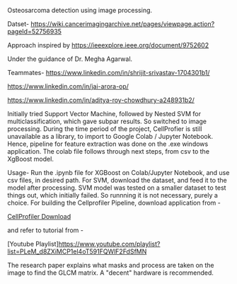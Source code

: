 Osteosarcoma detection using image processing. 

Datset- https://wiki.cancerimagingarchive.net/pages/viewpage.action?pageId=52756935

Approach inspired by 
https://ieeexplore.ieee.org/document/9752602

Under the guidance of Dr. Megha Agarwal. 

Teammates- 
https://www.linkedin.com/in/shrijit-srivastav-1704301b1/


https://www.linkedin.com/in/jai-arora-op/


https://www.linkedin.com/in/aditya-roy-chowdhury-a248931b2/


Initially tried Support Vector Machine, followed by Nested SVM for multiclassification, which gave subpar results. So switched to image processing. 
During the time period of the project, CellProfier is still unavailable as a library, to import to Google Colab / Jupyter Notebook. 
Hence, pipeline for feature extraction was done on the .exe windows application. The colab file follows through next steps, from csv to the XgBoost model. 

Usage- Run the .ipynb file for XGBoost on Colab/Jupyter Notebook, and use csv files, in desired path. For SVM, download the dataset, and feed it to the model after processing. SVM model was tested on a smaller dataset to test things out, which initially failed. So runnning it is not necessary, purely a choice. 
For building the Cellprofiler Pipeline, download application from - 

[CellProfiler Download](https://cellprofiler.org/releases)

and refer to tutorial from - 

[Youtube Playlist]https://www.youtube.com/playlist?list=PLeM_d8ZXiMCP1el4oT591FQWlF2FdSfMN

The research paper explains what masks and process are taken on the image to find the GLCM matrix. A "decent" hardware is recommended.